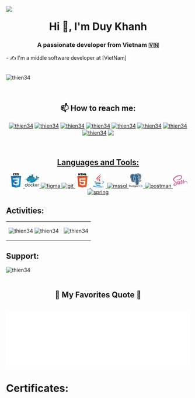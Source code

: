 <img align="left" width="400" src="https://github.githubassets.com/images/modules/profile/profile-first-repo.svg">
<h1 align="center">Hi 👋, I'm Duy Khanh</h1>
<p align="center">
  <h3 align="center">A passionate developer from Vietnam 🇻🇳 </h3>
</p>
- ✍ I'm a middle software developer at [VietNam]
<br>
<br>
<p align="left"> <img src="https://komarev.com/ghpvc/?username=thien34&label=Profile%20views&color=0e75b6&style=flat" alt="thien34" /> </p>

<br>
<h2 align="center"> 📫 How to reach me: </h2>
<p align="center">
<a href="https://twitter.com/thien34" target="blank"><img align="center" src="https://raw.githubusercontent.com/rahuldkjain/github-profile-readme-generator/master/src/images/icons/Social/twitter.svg" alt="thien34" height="30" width="40" /></a>
<a href="https://linkedin.com/in/thien34" target="blank"><img align="center" src="https://raw.githubusercontent.com/rahuldkjain/github-profile-readme-generator/master/src/images/icons/Social/linked-in-alt.svg" alt="thien34" height="30" width="40" /></a>
<a href="https://stackoverflow.com/users/thien34" target="blank"><img align="center" src="https://raw.githubusercontent.com/rahuldkjain/github-profile-readme-generator/master/src/images/icons/Social/stack-overflow.svg" alt="thien34" height="30" width="40" /></a>
<a href="https://fb.com/thien34" target="blank"><img align="center" src="https://raw.githubusercontent.com/rahuldkjain/github-profile-readme-generator/master/src/images/icons/Social/facebook.svg" alt="thien34" height="30" width="40" /></a>
<a href="https://www.youtube.com/c/thien34" target="blank"><img align="center" src="https://raw.githubusercontent.com/rahuldkjain/github-profile-readme-generator/master/src/images/icons/Social/youtube.svg" alt="thien34" height="30" width="40" /></a>
<a href="https://www.hackerrank.com/thien34" target="blank"><img align="center" src="https://raw.githubusercontent.com/rahuldkjain/github-profile-readme-generator/master/src/images/icons/Social/hackerrank.svg" alt="thien34" height="30" width="40" /></a>
<a href="https://www.leetcode.com/thien34" target="blank"><img align="center" src="https://raw.githubusercontent.com/rahuldkjain/github-profile-readme-generator/master/src/images/icons/Social/leet-code.svg" alt="thien34" height="30" width="40" /></a>
<a href="https://www.hackerearth.com/thien34" target="blank"><img align="center" src="https://raw.githubusercontent.com/rahuldkjain/github-profile-readme-generator/master/src/images/icons/Social/hackerearth.svg" alt="thien34" height="30" width="40" /></a>
<a href="https://discord.gg/thien34" target="blank"><img align="center" src="https://raw.githubusercontent.com/rahuldkjain/github-profile-readme-generator/master/src/images/icons/Social/discord.svg" 
</a>
</p>
<br>
<h2 align="center">Languages and Tools:</h2>
<p align="center"> 
  <a href="https://www.w3schools.com/css/" target="_blank" rel="noreferrer"> 
    <img src="https://raw.githubusercontent.com/devicons/devicon/master/icons/css3/css3-original-wordmark.svg" alt="css3" width="40" height="40"/> </a> <a href="https://www.docker.com/" target="_blank" rel="noreferrer"> <img src="https://raw.githubusercontent.com/devicons/devicon/master/icons/docker/docker-original-wordmark.svg" alt="docker" width="40" height="40"/> </a> <a href="https://www.figma.com/" target="_blank" rel="noreferrer"> <img src="https://www.vectorlogo.zone/logos/figma/figma-icon.svg" alt="figma" width="40" height="40"/> </a> <a href="https://git-scm.com/" target="_blank" rel="noreferrer"> <img src="https://www.vectorlogo.zone/logos/git-scm/git-scm-icon.svg" alt="git" width="40" height="40"/> </a> <a href="https://www.w3.org/html/" target="_blank" rel="noreferrer"> <img src="https://raw.githubusercontent.com/devicons/devicon/master/icons/html5/html5-original-wordmark.svg" alt="html5" width="40" height="40"/> </a> <a href="https://www.java.com" target="_blank" rel="noreferrer"> <img src="https://raw.githubusercontent.com/devicons/devicon/master/icons/java/java-original.svg" alt="java" width="40" height="40"/> </a> <a href="https://www.microsoft.com/en-us/sql-server" target="_blank" rel="noreferrer"> <img src="https://www.svgrepo.com/show/303229/microsoft-sql-server-logo.svg" alt="mssql" width="40" height="40"/> </a> <a href="https://www.postgresql.org" target="_blank" rel="noreferrer"> <img src="https://raw.githubusercontent.com/devicons/devicon/master/icons/postgresql/postgresql-original-wordmark.svg" alt="postgresql" width="40" height="40"/> </a> <a href="https://postman.com" target="_blank" rel="noreferrer"> <img src="https://www.vectorlogo.zone/logos/getpostman/getpostman-icon.svg" alt="postman" width="40" height="40"/> </a> <a href="https://sass-lang.com" target="_blank" rel="noreferrer"> <img src="https://raw.githubusercontent.com/devicons/devicon/master/icons/sass/sass-original.svg" alt="sass" width="40" height="40"/> </a> <a href="https://spring.io/" target="_blank" rel="noreferrer"> <img src="https://www.vectorlogo.zone/logos/springio/springio-icon.svg" alt="spring" width="40" height="40"/> </a> 
</p>

## Activities:

<table style="width:90%;">
  <tr>
    <td>
      <img src="https://github-readme-stats.vercel.app/api/top-langs?username=thien34&show_icons=true&locale=en&layout=compact" alt="thien34" width="100%" />
      <img src="https://github-readme-stats.vercel.app/api?username=thien34&show_icons=true&locale=en" alt="thien34" width="100%" />
    </td>
    <td>
      <p align="center"> 
        <img src="https://cdn.dribbble.com/users/1059583/screenshots/4171367/coding-freak.gif" alt="thien34" width="100%"/>
      </p>
    </td>
  </tr>
</table>

<h2 align="left">Support:</h2>
<p><a href="https://www.buymeacoffee.com/thien34"> <img align="left" src="https://cdn.buymeacoffee.com/buttons/v2/default-yellow.png" height="50" width="210" alt="thien34" /></a></p>
<br>
<br>
<h2 align="center">📑 My Favorites Quote 📑</h2>
<br>
<a href="#" target="_blank">
  <img src="svg/trungquandev-quotes.svg" width="846" height="150" alt="thien34" />
</a>
<br>

# Certificates:
